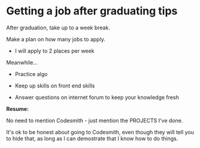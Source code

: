 # Getting a job after graduating tips



After graduation, take up to a week break. 

Make a plan on how many jobs to apply.

- I will apply to 2 places per week

Meanwhile...

- Practice algo

- Keep up skills on front end skills

- Answer questions on internet forum to keep your knowledge fresh



**Resume:**

No need to mention Codesmith - just mention the PROJECTS I've done. 

It's ok to be honest about going to Codesmith, even though they will tell you to hide that, as long as I can demostrate that I know how to do things. 